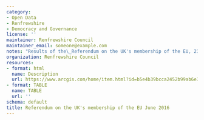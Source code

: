 ```yaml
---
category:
- Open Data
- Renfrewshire
- Democracy and Governance
license: ''
maintainer: Renfrewshire Council
maintainer_email: someone@example.com
notes: "Results of the\_Referendum on the UK's membership of the EU, 23 June 2016."
organization: Renfrewshire Council
resources:
- format: html
  name: Description
  url: https://www.arcgis.com/home/item.html?id=b5e4b39bcca2452b99ab6e375dc6221c
- format: TABLE
  name: TABLE
  url: ''
schema: default
title: Referendum on the UK's membership of the EU June 2016
---
```

